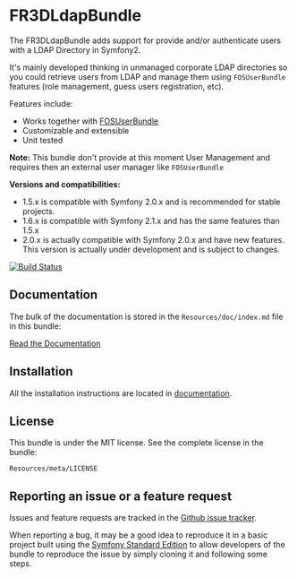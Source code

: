 FR3DLdapBundle
==============

The FR3DLdapBundle adds support for provide and/or authenticate users with a
LDAP Directory in Symfony2.

It's mainly developed thinking in unmanaged corporate LDAP directories so you
could retrieve users from LDAP and manage them using `FOSUserBundle` features
(role management, guess users registration, etc).

Features include:

- Works together with [FOSUserBundle](https://github.com/FriendsOfSymfony/FOSUserBundle/)
- Customizable and extensible
- Unit tested

**Note:** This bundle don't provide at this moment User Management and requires
then an external user manager like `FOSUserBundle`

**Versions and compatibilities:**
- 1.5.x is compatible with Symfony 2.0.x and is recommended for stable projects.
- 1.6.x is compatible with Symfony 2.1.x and has the same features than 1.5.x
- 2.0.x is actually compatible with Symfony 2.0.x and have new features. This version is actually under development and is subject to changes.

[![Build Status](https://secure.travis-ci.org/Maks3w/FR3DLdapBundle.png?branch=2.0.x)](http://travis-ci.org/Maks3w/FR3DLdapBundle)

Documentation
-------------

The bulk of the documentation is stored in the `Resources/doc/index.md`
file in this bundle:

[Read the Documentation](https://github.com/Maks3w/FR3DLdapBundle/blob/master/Resources/doc/index.md)

Installation
------------

All the installation instructions are located in [documentation](https://github.com/Maks3w/FR3DLdapBundle/blob/master/Resources/doc/index.md).

License
-------

This bundle is under the MIT license. See the complete license in the bundle:

    Resources/meta/LICENSE

Reporting an issue or a feature request
---------------------------------------

Issues and feature requests are tracked in the [Github issue tracker](https://github.com/Maks3w/FR3DLdapBundle/issues).

When reporting a bug, it may be a good idea to reproduce it in a basic project
built using the [Symfony Standard Edition](https://github.com/symfony/symfony-standard)
to allow developers of the bundle to reproduce the issue by simply cloning it
and following some steps.